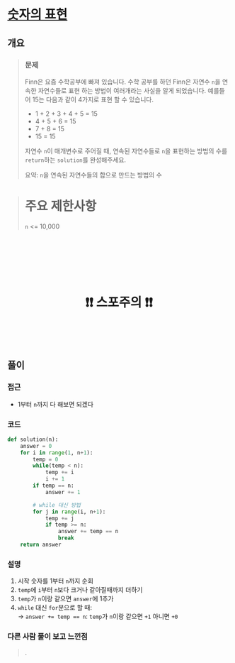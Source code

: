 # [숫자의 표현](https://school.programmers.co.kr/learn/courses/30/lessons/12924)

## 개요
> ### 문제
> Finn은 요즘 수학공부에 빠져 있습니다. 수학 공부를 하던 Finn은 자연수 `n`을 연속한 자연수들로 표현 하는 방법이 여러개라는 사실을 알게 되었습니다. 예를들어 15는 다음과 같이 4가지로 표현 할 수 있습니다.
>
> - 1 + 2 + 3 + 4 + 5 = 15
> - 4 + 5 + 6 = 15
> - 7 + 8 = 15
> - 15 = 15
> 
> 자연수 `n`이 매개변수로 주어질 때, 연속된 자연수들로 `n`을 표현하는 방법의 수를 `return`하는 `solution`를 완성해주세요.
>
> 요약: `n`을 연속된 자연수들의 합으로 만드는 방법의 수

> # 주요 제한사항
> `n` <= 10,000

<h1 align="center"><br><br><br>❗️❗️ 스포주의 ❗️❗️<br><br><br></h1>

## 풀이
### 접근
- 1부터 `n`까지 다 해보면 되겠다

### 코드
```python
def solution(n):
    answer = 0
    for i in range(1, n+1):
        temp = 0
        while(temp < n):
            temp += i
            i += 1
        if temp == n:
            answer += 1

        # while 대신 방법
        for j in range(i, n+1):
            temp += j
            if temp >= n:
                answer += temp == n
                break
    return answer
```

### 설명
1. 시작 숫자를 1부터 `n`까지 순회
2. `temp`에 `i`부터 `n`보다 크거나 같아질때까지 더하기
3. `temp`가 `n`이랑 같으면 `answer`에 1추가
4. `while` 대신 `for`문으로 할 때:  
 $\to$ `answer += temp == n`: `temp`가 `n`이랑 같으면 `+1` 아니면 `+0`

### 다른 사람 풀이 보고 느낀점
> .
